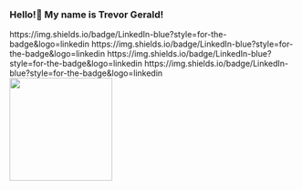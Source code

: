 ### Hello!👋 My name is Trevor Gerald!

<div style="display:flex;flex-direction:row;">
   https://img.shields.io/badge/LinkedIn-blue?style=for-the-badge&logo=linkedin
  https://img.shields.io/badge/LinkedIn-blue?style=for-the-badge&logo=linkedin
  https://img.shields.io/badge/LinkedIn-blue?style=for-the-badge&logo=linkedin
  https://img.shields.io/badge/LinkedIn-blue?style=for-the-badge&logo=linkedin
</div>

<img height="180em" src="https://github-readme-stats.vercel.app/api?username=trev-org04&show_icons=true&hide_border=true&&count_private=true&include_all_commits=true" />

<!--
**trev-org04/trev-org04** is a ✨ _special_ ✨ repository because its `README.md` (this file) appears on your GitHub profile.

Here are some ideas to get you started:

- 🔭 I’m currently working on ...
- 🌱 I’m currently learning ...
- 👯 I’m looking to collaborate on ...
- 🤔 I’m looking for help with ...
- 💬 Ask me about ...
- 📫 How to reach me: ...
- 😄 Pronouns: ...
- ⚡ Fun fact: ...
-->
